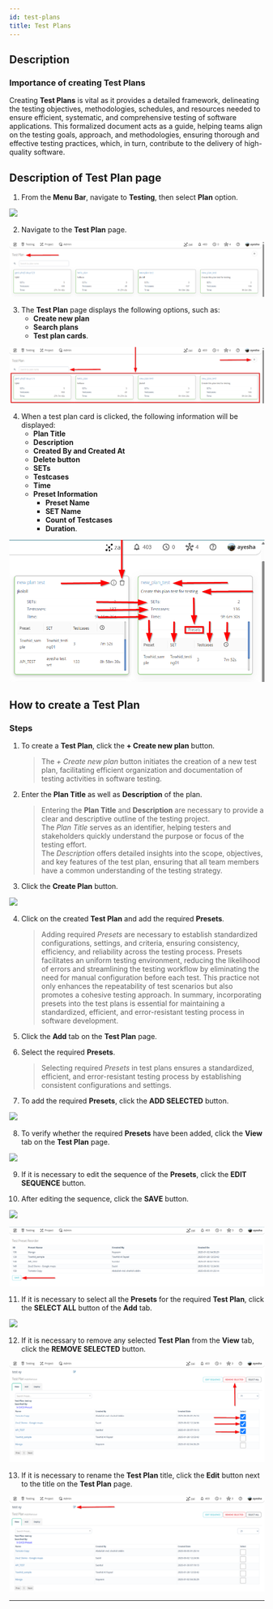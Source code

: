 ```yaml
---
id: test-plans
title: Test Plans
---
```


## Description

### Importance of creating Test Plans

Creating **Test Plans** is vital as it provides a detailed framework, delineating the testing objectives, methodologies, schedules, and resources needed to ensure efficient, systematic, and comprehensive testing of software applications. This formalized document acts as a guide, helping teams align on the testing goals, approach, and methodologies, ensuring thorough and effective testing practices, which, in turn, contribute to the delivery of high-quality software.

## Description of Test Plan page

1. From the **Menu Bar**, navigate to **Testing**, then select **Plan** option.

![](/img/how-tos/how-to-create-test-plans/plan-test.png)

2. Navigate to the **Test Plan** page.

![](/img/how-tos/how-to-create-test-plans/test-plan.png)

3. The **Test Plan** page displays the following options, such as:
   - **Create new plan**
   - **Search plans**
   - **Test plan cards**.

![](/img/how-tos/how-to-create-test-plans/plan-page.png)

4. When a test plan card is clicked, the following information will be displayed:
   - **Plan Title**
   - **Description**
   - **Created By and Created At**
   - **Delete button**
   - **SETs**
   - **Testcases**
   - **Time**
   - **Preset Information**
     - **Preset Name**
     - **SET Name**
     - **Count of Testcases**
     - **Duration**.

![](/img/how-tos/how-to-create-test-plans/plan-card.png)

## How to create a Test Plan

### Steps
1. To create a **Test Plan**, click the **+ Create new plan** button.  
   > The *+ Create new plan* button initiates the creation of a new test plan, facilitating efficient organization and documentation of testing activities in software testing.

2. Enter the **Plan Title** as well as **Description** of the plan.
   > Entering the **Plan Title** and **Description** are necessary to provide a clear and descriptive outline of the testing project.  
   The *Plan Title* serves as an identifier, helping testers and stakeholders quickly understand the purpose or focus of the testing effort.  
   The *Description* offers detailed insights into the scope, objectives, and key features of the test plan, ensuring that all team members have a common understanding of the testing strategy.

3. Click the **Create Plan** button.

![](/img/how-tos/how-to-create-test-plans/new-plan.png)

4. Click on the created **Test Plan** and add the required **Presets**.  
   > Adding required *Presets* are necessary to establish standardized configurations, settings, and criteria, ensuring consistency, efficiency, and reliability across the testing process. Presets facilitates an uniform testing environment, reducing the likelihood of errors and streamlining the testing workflow by eliminating the need for manual configuration before each test. This practice not only enhances the repeatability of test scenarios but also promotes a cohesive testing approach. In summary, incorporating presets into the test plans is essential for maintaining a standardized, efficient, and error-resistant testing process in software development.

5. Click the **Add** tab on the **Test Plan** page.

6. Select the required **Presets**.  
   > Selecting required *Presets* in test plans ensures a standardized, efficient, and error-resistant testing process by establishing consistent configurations and settings.

7. To add the required **Presets**, click the **ADD SELECTED** button.

![](/img/how-tos/how-to-create-test-plans/select-presets.png)

8. To verify whether the required **Presets** have been added, click the **View** tab on the **Test Plan** page.

![](/img/how-tos/how-to-create-test-plans/view-sets.png)

9. If it is necessary to edit the sequence of the **Presets**, click the **EDIT SEQUENCE** button.

10. After editing the sequence, click the **SAVE** button.

![](/img/how-tos/how-to-create-test-plans/edit-sequence.png)

![](/img/how-tos/how-to-create-test-plans/edit-save.png)

11. If it is necessary to select all the **Presets** for the required **Test Plan**, click the **SELECT ALL** button of the **Add** tab.

![](/img/how-tos/how-to-create-test-plans/select-all.png)

12. If it is necessary to remove any selected **Test Plan** from the **View** tab, click the **REMOVE SELECTED** button.

![](/img/how-tos/how-to-create-test-plans/remove-selected.png)

13. If it is necessary to rename the **Test Plan** title, click the **Edit** button next to the title on the **Test Plan** page.

![](/img/how-tos/how-to-create-test-plans/edit-title.png)

---